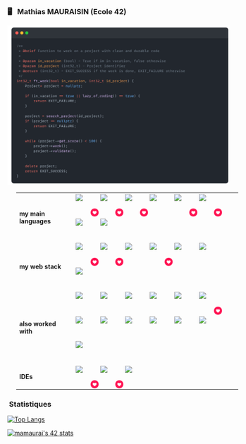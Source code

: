 ### :desktop_computer: &nbsp; Mathias MAURAISIN (Ecole 42)

![snap](images/Snap_dark.png?raw=true)



    
<!-- [![My Skills](https://skillicons.dev/icons?i=c,cpp,html,css,js,ts,)](https://skillicons.dev) -->


<style>
    td, th {
    border: none!important;
    }
    .line {
        display: flex;
        flex-direction: row;
        flex-wrap: wrap;
        max-width: 500px;
        gap: 6px;
    }
    .icon {
        position: relative;
        width: 50px;
        height: 50px;
    }
    .like {
        position: absolute;
        width: 20px;
        height: 20px;
        top: 65%;
        left: 65%;
    }
    table {
        margin-left: 20px;
    }
</style>



<div >
    <table>
        <tr>
            <td>
                <b>my main languages</b>
            </td>
            <td class="line">
                <div class="icon">
                    <img class="like" src="images/like.png">
                    <img src="https://skillicons.dev/icons?i=c" />
                </div>
                <div class="icon">
                    <img class="like" src="images/like.png">
                    <img src="https://skillicons.dev/icons?i=cpp" />
                </div>
                <div class="icon">
                    <img class="like" src="images/like.png">
                    <img src="https://skillicons.dev/icons?i=docker" />
                </div>
                <div class="icon">
                    <img src="https://skillicons.dev/icons?i=js" />
                </div>
                <div class="icon">
                    <img class="like" src="images/like.png">
                    <img src="https://skillicons.dev/icons?i=ts" />
                </div>
                <div class="icon">
                    <img class="like" src="images/like.png">
                    <img src="https://skillicons.dev/icons?i=html" />
                </div>
                <div class="icon">
                    <img src="https://skillicons.dev/icons?i=css" />
                </div>
                <div class="icon">
                    <img src="https://skillicons.dev/icons?i=md" />
                </div>
            </td> 
        </tr>
        <tr>
            <td>
                <b>my web stack</b>
            </td>
            <td class="line">
                <div class="icon">
                    <img class="like" src="images/like.png">
                    <img src="https://skillicons.dev/icons?i=react" />
                </div>
                <div class="icon">
                    <img class="like" src="images/like.png">
                    <img src="https://skillicons.dev/icons?i=nestjs" />
                </div>
                <div class="icon">
                    <img src="https://skillicons.dev/icons?i=postgres" />
                </div>
                <div class="icon">
                    <img class="like" src="images/like.png">
                    <img src="https://skillicons.dev/icons?i=tailwindcss" />
                </div>
                <div class="icon">
                    <img src="https://skillicons.dev/icons?i=nginx" />
                </div>
                <div class="icon">
                    <img src="https://skillicons.dev/icons?i=nodejs" />
                </div>
                <div class="icon">
                    <img src="https://skillicons.dev/icons?i=figma" />
                </div>
            </td> 
        </tr>
        <tr>
            <td>
                <b>also worked with</b>
            </td>
            <td class="line">
                <div class="icon">
                    <img src="https://skillicons.dev/icons?i=vite" />
                </div>
                <div class="icon">
                    <img src="https://skillicons.dev/icons?i=vercel" />
                </div>
                <div class="icon">
                    <img src="https://skillicons.dev/icons?i=threejs" />
                </div>
                <div class="icon">
                    <img src="https://skillicons.dev/icons?i=sass" />
                </div>
                <div class="icon">
                    <img src="https://skillicons.dev/icons?i=redux" />
                </div>
                <div class="icon">
                    <img class="like" src="images/like.png">
                    <img src="https://skillicons.dev/icons?i=prisma" />
                </div>
                <div class="icon">
                    <img src="https://skillicons.dev/icons?i=postman" />
                </div>
                <div class="icon">
                    <img src="https://skillicons.dev/icons?i=nextjs" />
                </div>
                <div class="icon">
                    <img src="https://skillicons.dev/icons?i=mysql" />
                </div>
                <div class="icon">
                    <img src="https://skillicons.dev/icons?i=materialui" />
                </div>
                <div class="icon">
                    <img src="https://skillicons.dev/icons?i=java" />
                </div>
                <div class="icon">
                    <img src="https://skillicons.dev/icons?i=php" />
                </div>
                <div class="icon">
                    <img src="https://skillicons.dev/icons?i=bootstrap" />
                </div>
            </td>  
        </tr>
        <tr>
            <td>
                <b>IDEs</b>
            </td>
            <td class="line">
                <div class="icon">
                    <img class="like" src="images/like.png">
                    <img src="https://skillicons.dev/icons?i=vscode" />
                </div>
                <div class="icon">
                    <img class="like" src="images/like.png">
                    <img src="https://skillicons.dev/icons?i=vim" />
                </div>
                <div class="icon">
                    <img src="https://skillicons.dev/icons?i=idea" />
                </div>
            </td> 
        </tr>
    </table>
</div>

### &nbsp;Statistiques

[![Top Langs](https://github-readme-stats.vercel.app/api/top-langs/?username=mathias-mrsn&layout=compact&bg_color=202020&title_color=f8f8f8&text_color=f8f8f8&icon_color=f8f8f8&border_color=202020)](https://github.com/anuraghazra/github-readme-stats)

[![mamaurai's 42 stats](https://badge42.vercel.app/api/v2/cl1l4qz93000609l4yixitcl4/stats?cursusId=21&coalitionId=45)](https://github.com/JaeSeoKim/badge42)